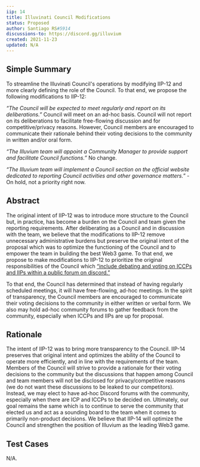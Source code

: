 ```yaml
---
iip: 14
title: Illuvinati Council Modifications
status: Proposed
author: Santiago RS#5914
discussions-to: https://discord.gg/illuvium
created: 2021-11-23
updated: N/A
---
```


## Simple Summary
To streamline the Illuvinati Council's operations by modifying IIP-12 and more clearly defining the role of the Council. To that end, we propose the following modifications to IIP-12:

*“The Council will be expected to meet regularly and report on its deliberations.”*
Council will meet on an ad-hoc basis. Council will not report on its deliberations to facilitate free-flowing discussion and for competitive/privacy reasons. However, Council members are encouraged to communicate their rationale behind their voting decisions to the community in written and/or oral form. 

*“The Illuvium team will appoint a Community Manager to provide support and facilitate Council functions.”* 
No change.

*“The Illuvium team will implement a Council section on the official website dedicated to reporting Council activities and other governance matters.*” - 
On hold, not a priority right now.


## Abstract
The original intent of IIP-12 was to introduce more structure to the Council but, in practice, has become a burden on the Council and team given the reporting requirements. After deliberating as a Council and in discussion with the team, we believe that the modifications to IIP-12 remove unnecessary administrative burdens but preserve the original intent of the proposal which was to optimize the functioning of the Council and to empower the team in building the best Web3 game. To that end, we propose to make modifications to IIP-12 to prioritize the original responsibilities of the Council which [“include debating and voting on ICCPs and IIPs within a public forum on discord.”](https://docs.illuvium.io/whitepaper/dao/)

To that end, the Council has determined that instead of having regularly scheduled meetings, it will have free-flowing, ad-hoc meetings. In the spirit of transparency, the Council members are encouraged to communicate their voting decisions to the community in either written or verbal form. We also may hold ad-hoc community forums to gather feedback from the community, especially when ICCPs and IIPs are up for proposal.

## Rationale
The intent of IIP-12 was to bring more transparency to the Council. IIP-14 preserves that original intent and optimizes the ability of the Council to operate more efficiently, and in line with the requirements of the team. Members of the Council will strive to provide a rationale for their voting decisions to the community but the discussions that happen among Council and team members will not be disclosed for privacy/competitive reasons (we do not want these discussions to be leaked to our competitors). Instead, we may elect to have ad-hoc Discord forums with the community, especially when there are ICP and ICCPs to be decided on. Ultimately, our goal remains the same which is to continue to serve the community that elected us and act as a sounding board to the team when it comes to primarily non-product decisions. We believe that IIP-14 will optimize the Council and strengthen the position of Illuvium as the leading Web3 game.


## Test Cases
N/A.